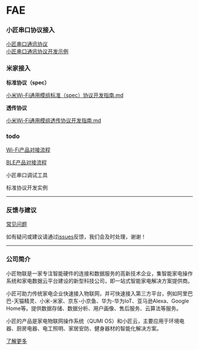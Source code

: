 # FAE

### 小匠串口协议接入

[小匠串口通讯协议](https://github.com/xiaojiangIoT/FAE/blob/master/%E5%B0%8F%E5%8C%A0%E4%B8%B2%E5%8F%A3%E9%80%9A%E8%AE%AF%E5%8D%8F%E8%AE%AE.md)   
[小匠串口通讯协议开发示例](https://github.com/xiaojiangIoT/FAE/blob/master/%E5%B0%8F%E5%8C%A0%E4%B8%B2%E5%8F%A3%E5%8D%8F%E8%AE%AE%E6%8E%A5%E5%85%A5%E7%A4%BA%E4%BE%8B.md)
### 米家接入

**标准协议（spec）**

[小米Wi-Fi通用模组标准（spec）协议开发指南.md](https://github.com/xiaojiangIoT/FAE/blob/master/小米Wi-Fi通用模组标准（spec）协议开发指南.md)


**透传协议**

[小米Wi-Fi通用模组透传协议开发指南.md](https://github.com/xiaojiangIoT/FAE/blob/master/小米Wi-Fi通用模组透传协议开发指南.md)

### todo

[Wi-Fi产品对接流程](https://github.com/xiaojiangIoT/FAE/issues/3)

[BLE产品对接流程](https://github.com/xiaojiangIoT/FAE/issues/4)

小匠串口调试工具

标准协议开发实例

---
### 反馈与建议

[常见问题](https://github.com/xiaojiangIoT/FAE/issues)

如有疑问或建议请通过[issues](https://github.com/xiaojiangIoT/FAE/issues)反馈，我们会及时处理，谢谢！

---

### 公司简介

小匠物联是一家专注智能硬件的连接和数据服务的高新技术企业，集智能家电操作系统和家电数据云平台建设的新型科技公司，即一站式智能家电解决方案提供商。

小匠可助力传统家电企业快速接入物联网，并可快速接入第三方平台，例如阿里巴巴-天猫精灵、小米-米家、京东-小京鱼、华为-华为IoT、亚马逊Alexa、Google Home等。提供数据存储、数据分析、用户画像、售后服务、云算法等服务。

小匠的产品是家电物联网操作系统（QUMI OS）和小匠云，主要应用于环境电器、厨房电器、电工照明、家居安防、健身器材的智能化解决方案。

[了解更多](http://xiaojiang.cc)
